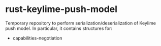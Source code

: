# rust-keylime-push-model
Temporary repository to perform serialization/deserialization of Keylime push model. In particular, it contains structures for:
* capabilities-negotiation
